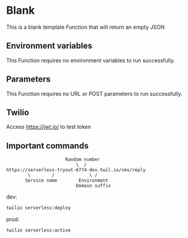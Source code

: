 # Blank

This is a blank template Function that will return an empty JSON

## Environment variables

This Function requires no environment variables to run successfully.

## Parameters

This Function requires no URL or POST parameters to run successfully.


## Twilio

Access https://jwt.io/ to test token

## Important commands

```
                      Random number
                          \  /
https://serverless-tryout-6774-dev.twil.io/sms/reply
        \        /             \ /
       Service name        Environment
                          Domain suffix 
```

dev:
```bash
twilio serverless:deploy
```

prod:
```bash
twilio serverless:active
```